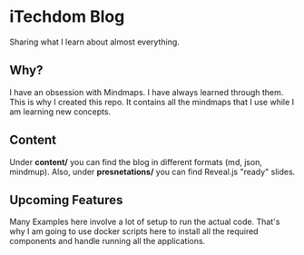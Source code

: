 # iTechdom Blog
Sharing what I learn about almost everything.

## Why?
I have an obsession with Mindmaps. I have always learned through them. This is why I created this repo. It contains all the mindmaps that I use while I am learning new concepts.

## Content
Under **content/** you can find the blog in different formats (md, json, mindmup). Also, under **presnetations/** you can find Reveal.js "ready" slides.

## Upcoming Features
Many Examples here involve a lot of setup to run the actual code. That's why I am going to use docker scripts here to install all the required components and handle running all the applications.

